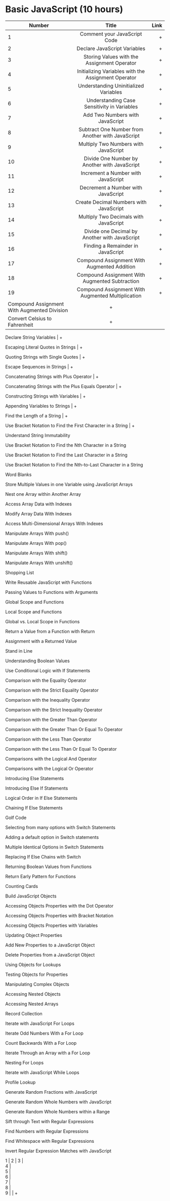 
# Basic JavaScript (10 hours)
Number | Title | Link
| ------------- |:-------------:| -----:|
1 | Comment your JavaScript Code | +
2 | Declare JavaScript Variables | +
3 | Storing Values with the Assignment Operator | +
4 | Initializing Variables with the Assignment Operator | +
5 | Understanding Uninitialized Variables | +
6 | Understanding Case Sensitivity in Variables | +
7 | Add Two Numbers with JavaScript | +
8 | Subtract One Number from Another with JavaScript | +
9 | Multiply Two Numbers with JavaScript | +
10 | Divide One Number by Another with JavaScript | +
11 | Increment a Number with JavaScript | +
12 | Decrement a Number with JavaScript | +
13 | Create Decimal Numbers with JavaScript | +
14 | Multiply Two Decimals with JavaScript | +
15 | Divide one Decimal by Another with JavaScript | +
16 | Finding a Remainder in JavaScript | +
17 | Compound Assignment With Augmented Addition | +
18 | Compound Assignment With Augmented Subtraction | +
19 | Compound Assignment With Augmented Multiplication | +
Compound Assignment With Augmented Division | +
Convert Celsius to Fahrenheit | +

Declare String Variables | +

Escaping Literal Quotes in Strings | +

Quoting Strings with Single Quotes | +

Escape Sequences in Strings | +

Concatenating Strings with Plus Operator | +

Concatenating Strings with the Plus Equals Operator | +

Constructing Strings with Variables | +

Appending Variables to Strings | +

Find the Length of a String | +

Use Bracket Notation to Find the First Character in a String | +

Understand String Immutability

Use Bracket Notation to Find the Nth Character in a String

Use Bracket Notation to Find the Last Character in a String

Use Bracket Notation to Find the Nth-to-Last Character in a String

Word Blanks

Store Multiple Values in one Variable using JavaScript Arrays

Nest one Array within Another Array

Access Array Data with Indexes

Modify Array Data With Indexes

Access Multi-Dimensional Arrays With Indexes

Manipulate Arrays With push()

Manipulate Arrays With pop()

Manipulate Arrays With shift()

Manipulate Arrays With unshift()

Shopping List

Write Reusable JavaScript with Functions

Passing Values to Functions with Arguments

Global Scope and Functions

Local Scope and Functions

Global vs. Local Scope in Functions

Return a Value from a Function with Return

Assignment with a Returned Value

Stand in Line

Understanding Boolean Values

Use Conditional Logic with If Statements

Comparison with the Equality Operator

Comparison with the Strict Equality Operator

Comparison with the Inequality Operator

Comparison with the Strict Inequality Operator

Comparison with the Greater Than Operator

Comparison with the Greater Than Or Equal To Operator

Comparison with the Less Than Operator

Comparison with the Less Than Or Equal To Operator

Comparisons with the Logical And Operator

Comparisons with the Logical Or Operator

Introducing Else Statements

Introducing Else If Statements

Logical Order in If Else Statements

Chaining If Else Statements

Golf Code

Selecting from many options with Switch Statements

Adding a default option in Switch statements

Multiple Identical Options in Switch Statements

Replacing If Else Chains with Switch

Returning Boolean Values from Functions

Return Early Pattern for Functions

Counting Cards

Build JavaScript Objects

Accessing Objects Properties with the Dot Operator

Accessing Objects Properties with Bracket Notation

Accessing Objects Properties with Variables

Updating Object Properties

Add New Properties to a JavaScript Object

Delete Properties from a JavaScript Object

Using Objects for Lookups

Testing Objects for Properties

Manipulating Complex Objects

Accessing Nested Objects

Accessing Nested Arrays

Record Collection

Iterate with JavaScript For Loops

Iterate Odd Numbers With a For Loop

Count Backwards With a For Loop

Iterate Through an Array with a For Loop

Nesting For Loops

Iterate with JavaScript While Loops

Profile Lookup

Generate Random Fractions with JavaScript

Generate Random Whole Numbers with JavaScript

Generate Random Whole Numbers within a Range

Sift through Text with Regular Expressions

Find Numbers with Regular Expressions

Find Whitespace with Regular Expressions

Invert Regular Expression Matches with JavaScript







1 | 
2 | 
3 |   
4 |  
5 |  
6 |  
7 |  
8 |  
9 | 
 | + 



